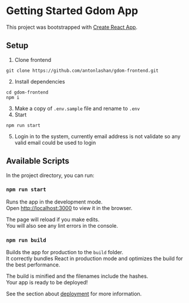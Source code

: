 # Getting Started Gdom App

This project was bootstrapped with [Create React App](https://github.com/facebook/create-react-app).

## Setup

1. Clone frontend

```
git clone https://github.com/antonlashan/gdom-frontend.git
```

2. Install dependencies

```
cd gdom-frontend
npm i
```

3. Make a copy of `.env.sample` file and rename to `.env`
4. Start

```
npm run start
```

5. Login in to the system, currently email address is not validate so any valid email could be used to login

## Available Scripts

In the project directory, you can run:

### `npm run start`

Runs the app in the development mode.\
Open [http://localhost:3000](http://localhost:3000) to view it in the browser.

The page will reload if you make edits.\
You will also see any lint errors in the console.

### `npm run build`

Builds the app for production to the `build` folder.\
It correctly bundles React in production mode and optimizes the build for the best performance.

The build is minified and the filenames include the hashes.\
Your app is ready to be deployed!

See the section about [deployment](https://facebook.github.io/create-react-app/docs/deployment) for more information.
